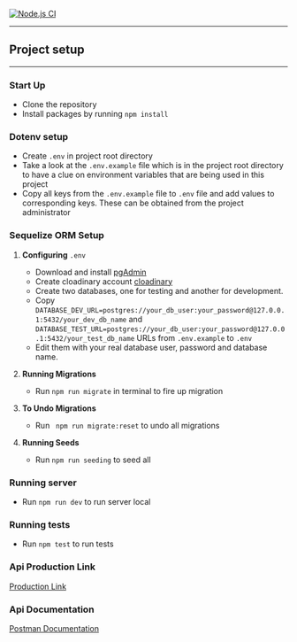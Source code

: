 [![Node.js CI](https://github.com/TuyizeeAnastase/myTopMovies/actions/workflows/node.js.yml/badge.svg)](https://github.com/TuyizeeAnastase/myTopMovies/actions/workflows/node.js.yml)



---
## Project setup
---
### Start Up
* Clone the repository
* Install packages by running `npm install`

### Dotenv setup
  * Create ``` .env ``` in project root directory
  * Take a look at the ``` .env.example ```  file which is in the project root directory to have a clue on environment variables that are being used in this project
  * Copy all keys from the ``` .env.example ```  file to ``` .env ``` file and add values to corresponding keys. These can be obtained from the project administrator

### Sequelize ORM Setup

1. **Configuring** `.env`
     - Download and install [pgAdmin](https://www.postgresql.org/download/)
     - Create cloadinary account [cloadinary](https://cloudinary.com/)
     - Create two databases, one for testing and another for development.
     - Copy  `DATABASE_DEV_URL=postgres://your_db_user:your_password@127.0.0.1:5432/your_dev_db_name` and `DATABASE_TEST_URL=postgres://your_db_user:your_password@127.0.0.1:5432/your_test_db_name` URLs from ```.env.example``` to ```.env```
     - Edit them with your real database user, password and database name.

2. **Running Migrations**
     - Run ``` npm run migrate ``` in terminal to fire up migration

3. **To Undo Migrations**
     - Run ``` npm run migrate:reset``` to undo all migrations

4. **Running Seeds**
     - Run `npm run seeding` to seed all

### Running server
- Run `npm run dev` to run server local

### Running tests
- Run `npm test` to run tests

### Api Production Link
[Production Link](https://mytopmovie.herokuapp.com/api/v1/movies)

### Api Documentation
[Postman Documentation](https://documenter.getpostman.com/view/10455629/2s8YsnYc1Y)